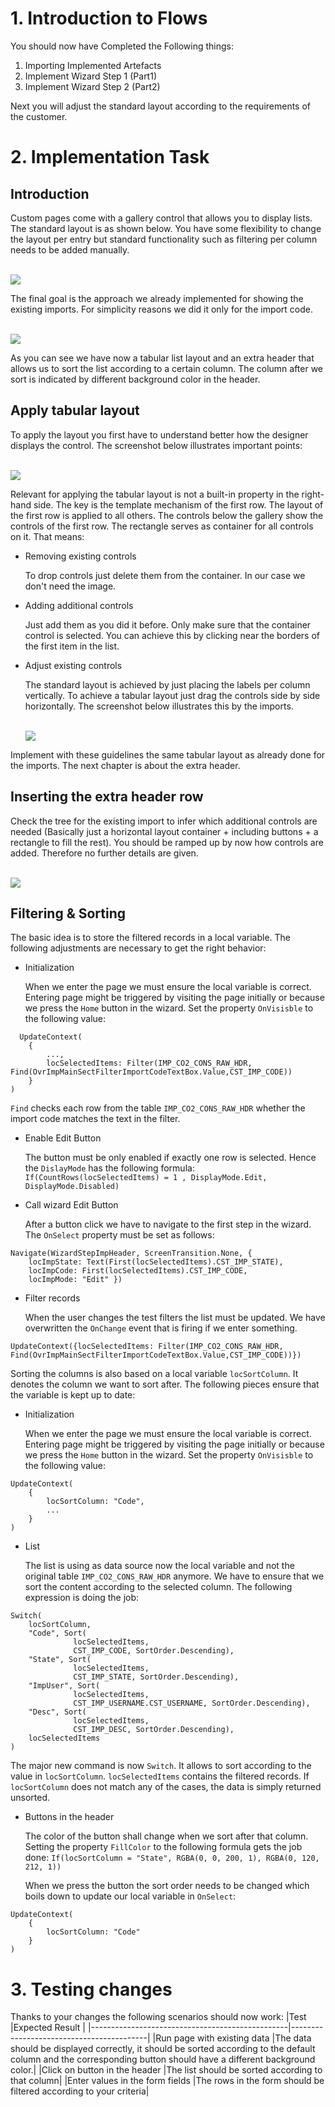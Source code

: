 # 1. Introduction to Flows

You should now have Completed the Following things:

1. Importing Implemented Artefacts
2. Implement Wizard Step 1 (Part1)
3. Implement Wizard Step 2 (Part2)

Next you will adjust the standard layout according to the requirements of the customer.

# 2. Implementation Task

## Introduction

Custom pages come with a gallery control that allows you to display lists. The standard layout is as shown below. You have some flexibility to change the layout per entry but standard functionality such as filtering per column needs to be added manually.

<br><img src="./images/appr_list_def_layout.png" /><br>

The final goal is the approach we already implemented for showing the existing imports. For simplicity reasons we did it only for the import code.

<br><img src="./images/appr_list_def_goal.png" /><br>

As you can see we have now a tabular list layout and an extra header that allows us to sort the list according to a certain column. The column after we sort is indicated by different background color in the header.

## Apply tabular layout

To apply the layout you first have to understand better how the designer displays the control. The screenshot below illustrates important points:

<br><img src="./images/appr_list_ctrls_tree.png" /><br>

Relevant for applying the tabular layout is not a built-in property in the right-hand side. The key is the template mechanism of the first row. The layout of the first row is applied to all others. The controls below the gallery show the controls of the first row. The rectangle serves as container for all controls on it. That means:
* Removing existing controls

  To drop controls just delete them from the container. In our case we don't need the image.

* Adding additional controls

  Just add them as you did it before. Only make sure that the container control is selected. You can achieve this by clicking near the borders of the first item in the list.

* Adjust existing controls

  The standard layout is achieved by just placing the labels per column vertically. To achieve a tabular layout just drag the controls side by side horizontally. The screenshot below illustrates this by the imports.

  <br><img src="./images/appr_list_blueprint_ctrls.png" /><br>

Implement with these guidelines the same tabular layout as already done for the imports. The next chapter is about the extra header.

## Inserting the extra header row

Check the tree for the existing import to infer which additional controls are needed (Basically just a horizontal layout container + including buttons + a rectangle to fill the rest). You should be ramped up by now how controls are added. Therefore no further details are given.

<br><img src="./images/appr_list_blueprint_hdr_ctrls.png" /><br>

## Filtering & Sorting

The basic idea is to store the filtered records in a local variable. The following adjustments are necessary to get the right behavior:
* Initialization

  When we enter the page we must ensure the local variable is correct. Entering page might be triggered by visiting the page initially or because we press the `Home` button in the wizard. Set the property `OnVisisble` to the following value:
```
  UpdateContext(
    {
        ...,
        locSelectedItems: Filter(IMP_CO2_CONS_RAW_HDR, Find(OvrImpMainSectFilterImportCodeTextBox.Value,CST_IMP_CODE))
    }
)   
```
  `Find` checks each row from the table `IMP_CO2_CONS_RAW_HDR` whether the import code matches the text in the filter.

* Enable Edit Button

  The button must be only enabled if  exactly one row is selected. Hence the `DislayMode` has the following formula: `If(CountRows(locSelectedItems) = 1 , DisplayMode.Edit, DisplayMode.Disabled)`

* Call wizard Edit Button

  After a button click we have to navigate to the first step in the wizard. The `OnSelect` property must be set as follows: 
```
Navigate(WizardStepImpHeader, ScreenTransition.None, { 
    locImpState: Text(First(locSelectedItems).CST_IMP_STATE), 
    locImpCode: First(locSelectedItems).CST_IMP_CODE,
    locImpMode: "Edit" })
```

* Filter records

  When the user changes the test filters the list must be updated. We have overwritten the `OnChange` event that is firing if we enter something.
```
UpdateContext({locSelectedItems: Filter(IMP_CO2_CONS_RAW_HDR, Find(OvrImpMainSectFilterImportCodeTextBox.Value,CST_IMP_CODE))})
```

Sorting the columns is also based on a local variable `locSortColumn`. It denotes the column we want to sort after. The following pieces ensure that the variable is kept up to date:
* Initialization

  When we enter the page we must ensure the local variable is correct. Entering page might be triggered by visiting the page initially or because we press the `Home` button in the wizard. Set the property `OnVisisble` to the following value:
```
UpdateContext(
    {
        locSortColumn: "Code",
        ...
    }
)     
```

* List

  The list is using as data source now the local variable and not the original table `IMP_CO2_CONS_RAW_HDR` anymore. We have to ensure that we sort the content according to the selected column. The following expression is doing the job:
```
Switch(
    locSortColumn,
    "Code", Sort(
              locSelectedItems, 
              CST_IMP_CODE, SortOrder.Descending),
    "State", Sort(
              locSelectedItems, 
              CST_IMP_STATE, SortOrder.Descending),
    "ImpUser", Sort(
              locSelectedItems, 
              CST_IMP_USERNAME.CST_USERNAME, SortOrder.Descending),
    "Desc", Sort( 
              locSelectedItems, 
              CST_IMP_DESC, SortOrder.Descending),    
    locSelectedItems
)
```
  The major new command is now `Switch`. It allows to sort according to the value in `locSortColumn`. `locSelectedItems` contains the filtered records. If `locSortColumn` does not match any of the cases, the data is simply returned unsorted.

* Buttons in the header

  The color of the button shall change when we sort after that column. Setting the property `FillColor` to the following formula gets the job done: `If(locSortColumn = "State", RGBA(0, 0, 200, 1), RGBA(0, 120, 212, 1))`

  When we press the button the sort order needs to be changed which boils down to update our local variable in `OnSelect`:

```
UpdateContext(
    {
        locSortColumn: "Code"
    }
)
```

# 3. Testing changes

Thanks to your changes the following scenarios should now work:
|Test                                             |Expected Result                          |
|-------------------------------------------------|------------------------------------------|
|Run page with existing data  |The data should be displayed correctly, it should be sorted according to the default column and the corresponding button should have a different background color.|
|Click on button in the header |The list should be sorted according to that column|
|Enter values in the form fields |The rows in the form should be filtered according to your criteria|

